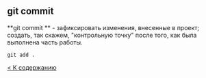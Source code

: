 ## git commit

**git commit ** - зафиксировать изменения, внесенные в проект; создать, так скажем, "контрольную точку" после того, как была выполнена часть работы.


```bash=
git add .
```

[< К содержанию](./readme.md)